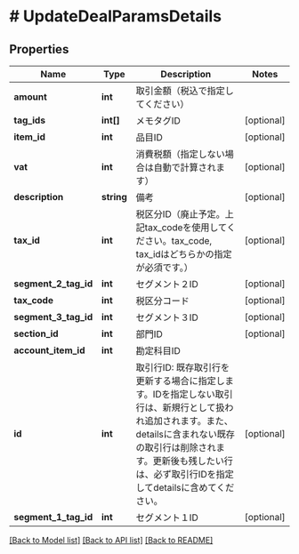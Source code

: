 # # UpdateDealParamsDetails

## Properties

Name | Type | Description | Notes
------------ | ------------- | ------------- | -------------
**amount** | **int** | 取引金額（税込で指定してください） | 
**tag_ids** | **int[]** | メモタグID | [optional] 
**item_id** | **int** | 品目ID | [optional] 
**vat** | **int** | 消費税額（指定しない場合は自動で計算されます） | [optional] 
**description** | **string** | 備考 | [optional] 
**tax_id** | **int** | 税区分ID（廃止予定。上記tax_codeを使用してください。tax_code, tax_idはどちらかの指定が必須です。） | [optional] 
**segment_2_tag_id** | **int** | セグメント２ID | [optional] 
**tax_code** | **int** | 税区分コード | [optional] 
**segment_3_tag_id** | **int** | セグメント３ID | [optional] 
**section_id** | **int** | 部門ID | [optional] 
**account_item_id** | **int** | 勘定科目ID | 
**id** | **int** | 取引行ID: 既存取引行を更新する場合に指定します。IDを指定しない取引行は、新規行として扱われ追加されます。また、detailsに含まれない既存の取引行は削除されます。更新後も残したい行は、必ず取引行IDを指定してdetailsに含めてください。 | [optional] 
**segment_1_tag_id** | **int** | セグメント１ID | [optional] 

[[Back to Model list]](../../README.md#documentation-for-models) [[Back to API list]](../../README.md#documentation-for-api-endpoints) [[Back to README]](../../README.md)


